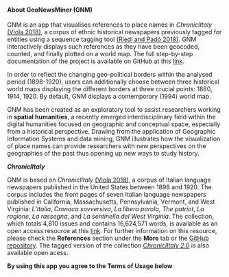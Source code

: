 #### About GeoNewsMiner (GNM)

GNM is an app that visualises references to place names in *ChroniclItaly* [(Viola 2018)](https://public.yoda.uu.nl/i-lab/UU01/T4YMOW.html), a corpus of ethnic historical newspapers previously tagged for entities using a sequence tagging tool [(Riedl and Padó 2018)](https://github.com/riedlma/sequence_tagging). GNM interactively displays such references as they have been geocoded, counted, and finally plotted on a world map. The full step-by-step documentation of the project is available on GitHub at this [link](https://github.com/lorellav/GeoNewsMiner).

In order to reflect the changing geo-political borders within the analysed period (1898-1920), users can additionally choose between three historical world maps displaying the different borders at three crucial points: 1880, 1914, 1920. By default, GNM displays a contemporary (1994) world map.

GNM has been created as an exploratory tool to assist researchers working in **spatial humanities**, a recently emerged interdisciplinary field within the digital humanities focused on geographic and conceptual space, especially from a historical perspective. Drawing from the application of Geographic Information Systems and data mining, GNM illustrates how the visualization of place names can provide researchers with new perspectives on the geographies of the past thus opening up new ways to study history. 

***ChroniclItaly***

GNM is based on _ChroniclItaly_ [(Viola 2018)](https://public.yoda.uu.nl/i-lab/UU01/T4YMOW.html), a corpus of Italian language newspapers published in the United States between 1898 and 1920. The corpus includes the front pages of seven Italian language newspapers published in California, Massachusetts, Pennsylvania, Vermont, and West Virginia: _L’Italia_, _Cronaca
sovversiva_, _La libera parola_, _The patriot_, _La ragione_, _La rassegna_, and _La sentinella del
West Virginia_. The collection, which totals 4,810 issues and contains 16,624,571 words, is available as an open access resource at this [link](https://public.yoda.uu.nl/i-lab/UU01/T4YMOW.html). For further information on this resource, please check the **References** section under the **More** tab or the [GitHub repository](https://github.com/lorellav/GeoNewsMiner). The tagged version of the collection [*ChroniclItaly 2.0*](https://doi.org/10.24416/UU01-4MECRO) is also available open acess.

**By using this app you agree to the Terms of Usage below**

